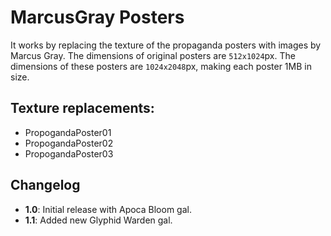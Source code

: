 # MarcusGray Posters

It works by replacing the texture of the propaganda posters with images by Marcus Gray. The dimensions of original posters are `512x1024`px. The dimensions of these posters are `1024x2048`px, making each poster 1MB in size.

## **Texture replacements**:
- PropogandaPoster01
- PropogandaPoster02
- PropogandaPoster03

## Changelog
- **1.0**: Initial release with Apoca Bloom gal.
- **1.1**: Added new Glyphid Warden gal.
